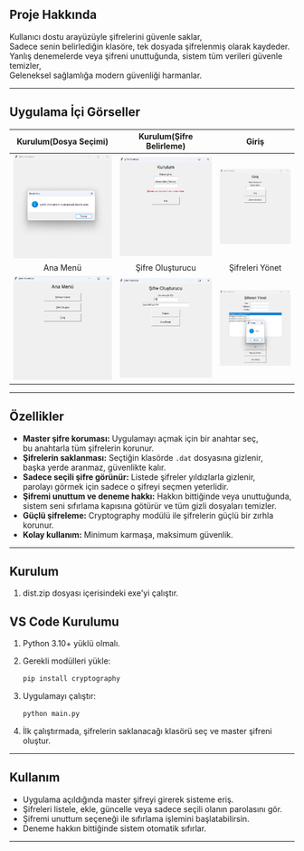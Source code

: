 ## Proje Hakkında

Kullanıcı dostu arayüzüyle şifrelerini güvenle saklar,<br>
Sadece senin belirlediğin klasöre, tek dosyada şifrelenmiş olarak kaydeder.<br>
Yanlış denemelerde veya şifreni unuttuğunda, sistem tüm verileri güvenle temizler,<br>
Geleneksel sağlamlığa modern güvenliği harmanlar.

---
## Uygulama İçi Görseller
|        Kurulum(Dosya Seçimi)         |       Kurulum(Şifre Belirleme)            |                  Giriş                  |
| :----------------------------------: | :---------------------------------------: |:---------------------------------------:|
|        ![](images/kurulum.png)       |             ![](images/kurulum2.png)      |           ![](images/giris.png)         |
|                 Ana Menü             |              Şifre Oluşturucu             |            Şifreleri Yönet              |
|       ![](images/anamenu.png)        |     ![](images/sifreolusturucu.png)       |      ![](images/sifregoster.png)        |


---
## Özellikler

- **Master şifre koruması:** Uygulamayı açmak için bir anahtar seç,  
  bu anahtarla tüm şifrelerin korunur.  
- **Şifrelerin saklanması:** Seçtiğin klasörde `.dat` dosyasına gizlenir,  
  başka yerde aranmaz, güvenlikte kalır.  
- **Sadece seçili şifre görünür:** Listede şifreler yıldızlarla gizlenir,  
  parolayı görmek için sadece o şifreyi seçmen yeterlidir.  
- **Şifremi unuttum ve deneme hakkı:** Hakkın bittiğinde veya unuttuğunda,  
  sistem seni sıfırlama kapısına götürür ve tüm gizli dosyaları temizler.  
- **Güçlü şifreleme:** Cryptography modülü ile şifrelerin güçlü bir zırhla korunur.  
- **Kolay kullanım:** Minimum karmaşa, maksimum güvenlik.

---

## Kurulum
1. dist.zip dosyası içerisindeki exe'yi çalıştır.

## VS Code Kurulumu
1. Python 3.10+ yüklü olmalı.  
2. Gerekli modülleri yükle:

    ```bash
    pip install cryptography
    ```

3. Uygulamayı çalıştır:

    ```bash
    python main.py
    ```

4. İlk çalıştırmada, şifrelerin saklanacağı klasörü seç ve master şifreni oluştur.

---

## Kullanım

- Uygulama açıldığında master şifreyi girerek sisteme eriş.  
- Şifreleri listele, ekle, güncelle veya sadece seçili olanın parolasını gör.  
- Şifremi unuttum seçeneği ile sıfırlama işlemini başlatabilirsin.  
- Deneme hakkın bittiğinde sistem otomatik sıfırlar.

---

